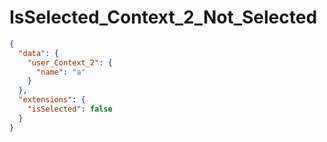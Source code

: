 # IsSelected_Context_2_Not_Selected

```json
{
  "data": {
    "user_Context_2": {
      "name": "a"
    }
  },
  "extensions": {
    "isSelected": false
  }
}
```
